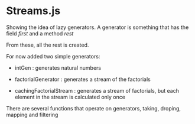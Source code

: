 # Streams.js #

Showing the idea of lazy generators. 
A generator is something that has the field *first* and a method *rest*

From these, all the rest is created.

For now added two simple generators:

-  intGen :  generates natural numbers 

- factorialGenerator : generates a stream of the factorials

- cachingFactorialStream : generates a stream of factorials, but each element in the stream is calculated only once

There are several functions that operate on generators, taking, droping, mapping and filtering 